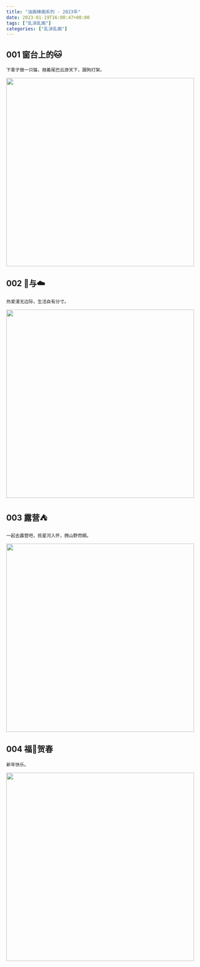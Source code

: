 ```yaml
---
title: "油画棒画系列 - 2023年"
date: 2023-01-19T16:00:47+08:00
tags: ["乱涂乱画"]
categories: ["乱涂乱画"]
---
```


## 001 窗台上的🐱  

```
下辈子做一只猫，翘着尾巴云游天下，跟狗打架。
```   

<img src="/images/draw/img.png" alt="" width="500" />  

## 002 🐳与☁️    

```
热爱漫无边际，生活自有分寸。  
```

<img src="/images/draw/img_1.png" alt="" width="500" />  

## 003 露营⛺️   

```
一起去露营吧，揽星河入怀，拥山野而眠。  
```

<img src="/images/draw/img_2.png" alt="" width="500" />  

## 004 福🐰贺春  

```
新年快乐。
```

<img src="/images/draw/img_3.png" alt="" width="500" />     

